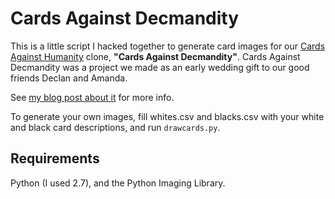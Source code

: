 # Cards Against Decmandity

This is a little script I hacked together to generate card images for our
[Cards Against Humanity](http://cardsagainsthumanity.com/) clone, **"Cards
Against Decmandity"**. Cards Against Decmandity was a project we made as an
early wedding gift to our good friends Declan and Amanda.

See [my blog post about
it](http://www.devjustinian.com/2014/06/cards-against-decmandity.html) for more
info.

To generate your own images, fill whites.csv and blacks.csv with your white
and black card descriptions, and run ``drawcards.py``.

## Requirements

Python (I used 2.7), and the Python Imaging Library.
